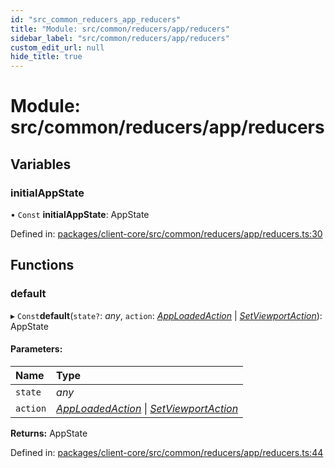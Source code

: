 ```yaml
---
id: "src_common_reducers_app_reducers"
title: "Module: src/common/reducers/app/reducers"
sidebar_label: "src/common/reducers/app/reducers"
custom_edit_url: null
hide_title: true
---
```


# Module: src/common/reducers/app/reducers

## Variables

### initialAppState

• `Const` **initialAppState**: AppState

Defined in: [packages/client-core/src/common/reducers/app/reducers.ts:30](https://github.com/xr3ngine/xr3ngine/blob/2d83606b6/packages/client-core/src/common/reducers/app/reducers.ts#L30)

## Functions

### default

▸ `Const`**default**(`state?`: *any*, `action`: [*AppLoadedAction*](../interfaces/src_common_reducers_app_actions.apploadedaction.md) \| [*SetViewportAction*](../interfaces/src_common_reducers_app_actions.setviewportaction.md)): AppState

#### Parameters:

| Name | Type |
| :------ | :------ |
| `state` | *any* |
| `action` | [*AppLoadedAction*](../interfaces/src_common_reducers_app_actions.apploadedaction.md) \| [*SetViewportAction*](../interfaces/src_common_reducers_app_actions.setviewportaction.md) |

**Returns:** AppState

Defined in: [packages/client-core/src/common/reducers/app/reducers.ts:44](https://github.com/xr3ngine/xr3ngine/blob/2d83606b6/packages/client-core/src/common/reducers/app/reducers.ts#L44)
